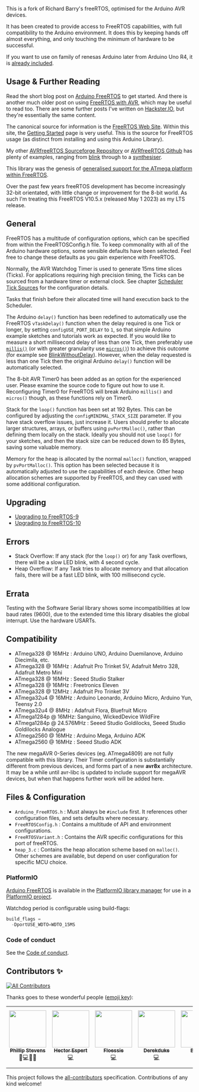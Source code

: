 This is a fork of Richard Barry's freeRTOS, optimised for the Arduino AVR devices.

It has been created to provide access to FreeRTOS capabilities, with full compatibility to the Arduino environment.
It does this by keeping hands off almost everything, and only touching the minimum of hardware to be successful.

If you want to use on family of renesas Arduino later from Arduino Uno R4, it is [already included](https://github.com/arduino/ArduinoCore-renesas/tree/main/libraries/Arduino_FreeRTOS).

## Usage & Further Reading

Read the short blog post on [Arduino FreeRTOS](https://feilipu.me/2015/11/24/arduino_freertos/) to get started. And there is another much older post on using [FreeRTOS with AVR](https://feilipu.me/2011/09/22/freertos-and-libraries-for-avr-atmega/), which may be useful to read too. There are some further posts I've written on [Hackster.IO](https://www.hackster.io/feilipu), but they're essentially the same content.

The canonical source for information is the [FreeRTOS Web Site](https://www.freertos.org/). Within this site, the [Getting Started](https://www.freertos.org/FreeRTOS-quick-start-guide.html) page is very useful. This is the source for FreeRTOS usage (as distinct from installing and using this Arduino Library).

My other [AVRfreeRTOS Sourceforge Repository](https://sourceforge.net/projects/avrfreertos/) or [AVRfreeRTOS Github](https://github.com/feilipu/avrfreertos) has plenty of examples, ranging from [blink](https://sourceforge.net/projects/avrfreertos/files/MegaBlink/) through to a [synthesiser](https://sourceforge.net/projects/avrfreertos/files/GA_Synth/).

This library was the genesis of [generalised support for the ATmega platform within FreeRTOS](https://github.com/FreeRTOS/FreeRTOS-Kernel/pull/48).

Over the past few years freeRTOS development has become increasingly 32-bit orientated, with little change or improvement for the 8-bit world. As such I'm treating this FreeRTOS V10.5.x (released May 1 2023) as my LTS release.


## General

FreeRTOS has a multitude of configuration options, which can be specified from within the FreeRTOSConfig.h file.
To keep commonality with all of the Arduino hardware options, some sensible defaults have been selected. Feel free to change these defaults as you gain experience with FreeRTOS.

Normally, the AVR Watchdog Timer is used to generate 15ms time slices (Ticks). For applications requiring high precision timing, the Ticks can be sourced from a hardware timer or external clock. See chapter [Scheduler Tick Sources](./doc/tick_sources.md) for the configuration details.

Tasks that finish before their allocated time will hand execution back to the Scheduler.

The Arduino `delay()` function has been redefined to automatically use the FreeRTOS `vTaskDelay()` function when the delay required is one Tick or longer, by setting `configUSE_PORT_DELAY` to `1`, so that simple Arduino example sketches and tutorials work as expected. If you would like to measure a short millisecond delay of less than one Tick, then preferably use [`millis()`](https://www.arduino.cc/reference/en/language/functions/time/millis/) (or with greater granularity use [`micros()`](https://www.arduino.cc/reference/en/language/functions/time/micros/)) to achieve this outcome (for example see [BlinkWithoutDelay](https://docs.arduino.cc/built-in-examples/digital/BlinkWithoutDelay)). However, when the delay requested is less than one Tick then the original Arduino `delay()` function will be automatically selected.

The 8-bit AVR Timer0 has been added as an option for the experienced user. Please examine the source code to figure out how to use it. Reconfiguring Timer0 for FreeRTOS will break Arduino `millis()` and `micros()` though, as these functions rely on Timer0.

Stack for the `loop()` function has been set at 192 Bytes. This can be configured by adjusting the `configMINIMAL_STACK_SIZE` parameter. If you have stack overflow issues, just increase it. Users should prefer to allocate larger structures, arrays, or buffers using `pvPortMalloc()`, rather than defining them locally on the stack. Ideally you should not use `loop()` for your sketches, and then the stack size can be reduced down to 85 Bytes, saving some valuable memory.

Memory for the heap is allocated by the normal `malloc()` function, wrapped by `pvPortMalloc()`. This option has been selected because it is automatically adjusted to use the capabilities of each device. Other heap allocation schemes are supported by FreeRTOS, and they can used with some additional configuration.

## Upgrading

* [Upgrading to FreeRTOS-9](https://www.freertos.org/FreeRTOS-V9.html)
* [Upgrading to FreeRTOS-10](https://www.freertos.org/FreeRTOS-V10.html)

## Errors

* Stack Overflow: If any stack (for the `loop()` or) for any Task overflows, there will be a slow LED blink, with 4 second cycle.
* Heap Overflow: If any Task tries to allocate memory and that allocation fails, there will be a fast LED blink, with 100 millisecond cycle.

## Errata

Testing with the Software Serial library shows some incompatibilities at low baud rates (9600), due to the extended time this library disables the global interrupt. Use the hardware USARTs.

## Compatibility

  * ATmega328 @ 16MHz : Arduino UNO, Arduino Duemilanove, Arduino Diecimila, etc.
  * ATmega328 @ 16MHz : Adafruit Pro Trinket 5V, Adafruit Metro 328, Adafruit Metro Mini
  * ATmega328 @ 16MHz : Seeed Studio Stalker
  * ATmega328 @ 16MHz : Freetronics Eleven
  * ATmega328 @ 12MHz : Adafruit Pro Trinket 3V
  * ATmega32u4 @ 16MHz : Arduino Leonardo, Arduino Micro, Arduino Yun, Teensy 2.0
  * ATmega32u4 @ 8MHz : Adafruit Flora, Bluefruit Micro
  * ATmega1284p @ 16MHz: Sanguino, WickedDevice WildFire
  * ATmega1284p @ 24.576MHz : Seeed Studio Goldilocks, Seeed Studio Goldilocks Analogue
  * ATmega2560 @ 16MHz : Arduino Mega, Arduino ADK
  * ATmega2560 @ 16MHz : Seeed Studio ADK
  
The new megaAVR 0-Series devices (eg. ATmega4809) are not fully compatible with this library. Their Timer configuration is substantially different from previous devices, and forms part of a new __avr8x__ architecture. It may be a while until avr-libc is updated to include support for megaAVR devices, but when that happens further work will be added here.

## Files & Configuration

* `Arduino_FreeRTOS.h` : Must always be `#include` first. It references other configuration files, and sets defaults where necessary.
* `FreeRTOSConfig.h` : Contains a multitude of API and environment configurations.
* `FreeRTOSVariant.h` : Contains the AVR specific configurations for this port of freeRTOS.
* `heap_3.c` : Contains the heap allocation scheme based on `malloc()`. Other schemes are available, but depend on user configuration for specific MCU choice.

### PlatformIO

[Arduino FreeRTOS](https://platformio.org/lib/show/507/FreeRTOS) is available in the [PlatformIO library manager](https://docs.platformio.org/en/latest/librarymanager/index.html) for use in a [PlatformIO project](https://docs.platformio.org/en/latest/projectconf/index.html).

Watchdog period is configurable using build-flags:

```python
build_flags =
  -DportUSE_WDTO=WDTO_15MS
```

### Code of conduct

See the [Code of conduct](https://github.com/feilipu/Arduino_FreeRTOS_Library/blob/master/CODE_OF_CONDUCT.md).
## Contributors ✨

<!-- ALL-CONTRIBUTORS-BADGE:START - Do not remove or modify this section -->
[![All Contributors](https://img.shields.io/badge/all_contributors-6-green.svg?style=flat-square)](#contributors-)
<!-- ALL-CONTRIBUTORS-BADGE:END -->

Thanks goes to these wonderful people ([emoji key](https://allcontributors.org/docs/en/emoji-key)):

<!-- ALL-CONTRIBUTORS-LIST:START - Do not remove or modify this section -->
<!-- prettier-ignore-start -->
<!-- markdownlint-disable -->
<table>
  <tr>
    <td align="center"><a href="https://feilipu.me/"><img src="https://avatars.githubusercontent.com/u/3955592" width="100px;" alt=""/><br /><sub><b>Phillip Stevens</b></sub></a><br /><a title="Maintenance">🚧</a><a title="Code">💻</a><a title="Reviewed Pull Requests">👀</a><a title=Documentation">📖</a></td>
    <td align="center"><a href="https://www.blackleg.es/"><img src="https://avatars.githubusercontent.com/u/4323228" width="100px;" alt=""/><br /><sub><b>Hector Espert</b></sub></a><br /><a title="Code">💻</a></td>
    <td align="center"><a href="https://github.com/Floessie"><img src="https://avatars.githubusercontent.com/u/10133457" width="100px;" alt=""/><br /><sub><b>Floessie</b></sub></a><br /><a title="Code">💻</a></td>
    <td align="center"><a href="https://github.com/Derekduke"><img src="https://avatars.githubusercontent.com/u/30068270" width="100px;" alt=""/><br /><sub><b>Derekduke</b></sub></a><br /><a title="Code">💻</a></td>
    <td align="center"><a href="https://github.com/balaji"><img src="https://avatars.githubusercontent.com/u/29356302" width="100px;" alt=""/><br /><sub><b>Balaji.V</b></sub></a><br /><a title="Code">💻</a><a title=Documentation">📖</a></td>
    <td align="center"><a href="https://github.com/neboskreb"><img src="https://avatars.githubusercontent.com/u/35344069" width="100px;" alt=""/><br /><sub><b>John Y. Pazekha</b></sub></a><br /><a title="Code">💻</a><a title=Documentation">📖</a></td>
  </tr>
</table>

<!-- markdownlint-enable -->
<!-- prettier-ignore-end -->
<!-- ALL-CONTRIBUTORS-LIST:END -->

This project follows the [all-contributors](https://github.com/all-contributors/all-contributors) specification. Contributions of any kind welcome!
